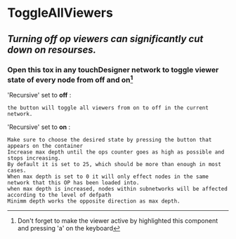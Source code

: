 # ToggleAllViewers
 
## *Turning off op viewers can significantly cut down on resourses.*


### Open this tox in any touchDesigner network to toggle viewer state of every node from off and on[^1]

[^1]: Don't forget to make the viewer active by highlighted this component and pressing 'a' on the keyboard


'Recursive' set to **off** :

	the button will toggle all viewers from on to off in the current network.

'Recursive' set to **on** :

	Make sure to choose the desired state by pressing the button that appears on the container
	Increase max depth until the ops counter goes as high as possible and stops increasing. 
	By default it is set to 25, which should be more than enough in most cases.
	When max depth is set to 0 it will only effect nodes in the same network that this OP has been loaded into.
	when max depth is increased, nodes within subnetworks will be affected according to the level of defpath
	Minimm depth works the opposite direction as max depth.

